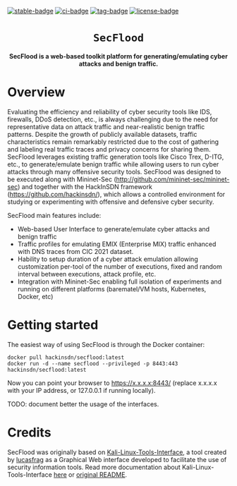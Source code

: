 [![stable-badge]][stable-link] [![ci-badge]][ci-link] [![tag-badge]][ci-link] [![license-badge]][license-link]

<div align="center">
    <h1><code>SecFlood</code></h1>
    <strong>SecFlood is a web-based toolkit platform for generating/emulating cyber attacks and benign traffic.</strong>
</div>

# Overview

Evaluating the efficiency and reliability of cyber security tools like IDS,
firewalls, DDoS detection, etc., is always challenging due to the need for
representative data on attack traffic and near-realistic benign traffic
patterns. Despite the growth of publicly available datasets, traffic
characteristics remain remarkably restricted due to the cost of
gathering and labeling real traffic traces and privacy concerns for 
sharing them. SecFlood leverages existing traffic generation tools like
Cisco Trex, D-ITG, etc., to generate/emulate benign traffic while allowing
users to run cyber attacks through many offensive security tools. SecFlood
was designed to be executed along with Mininet-Sec
(http://github.com/mininet-sec/mininet-sec) and together with the HackInSDN
framework (https://github.com/hackinsdn/), which allows a controlled
environment for studying or experimenting with offensive and defensive
cyber security.

SecFlood main features include:

- Web-based User Interface to generate/emulate cyber attacks and benign traffic
- Traffic profiles for emulating EMIX (Enterprise MIX) traffic enhanced with DNS traces from CIC 2021 dataset.
- Hability to setup duration of a cyber attack emulation allowing customization per-tool of the number of executions, fixed and random interval between executions, attack profile, etc.
- Integration with Mininet-Sec enabling full isolation of experiments and running on different platforms (barematel/VM hosts, Kubernetes, Docker, etc)

# Getting started

The easiest way of using SecFlood is through the Docker container:

```
docker pull hackinsdn/secflood:latest
docker run -d --name secflood --privileged -p 8443:443 hackinsdn/secflood:latest
```

Now you can point your browser to https://x.x.x.x:8443/ (replace x.x.x.x with your IP address, or 127.0.0.1 if running locally).

TODO: document better the usage of the interfaces.


# Credits

SecFlood was originally based on [Kali-Linux-Tools-Interface](https://github.com/lucasfrag/Kali-Linux-Tools-Interface), a tool created by [lucasfrag](https://github.com/lucasfrag/) as a Graphical Web interface developed to facilitate the use of security information tools. Read more documentation about Kali-Linux-Tools-Interface [here](https://medium.com/@lucasfrag/documentação-do-projeto-final-de-ads-f80a1117841f) or [original README](README-orig.md).


<!-- URLs -->

[stable-badge]: https://img.shields.io/badge/stability-stable-green.svg
[stable-link]: https://github.com/hackinsdn/secflood
[ci-badge]: https://github.com/hackinsdn/secflood/actions/workflows/test.yml/badge.svg
[ci-link]: https://github.com/hackinsdn/secflood/actions/workflows/test.yml
[tag-badge]: https://img.shields.io/github/tag/hackinsdn/secflood.svg
[tag-link]: https://github.com/hackinsdn/secflood/tags
[license-badge]: https://img.shields.io/github/license/hackinsdn/secflood.svg
[license-link]: https://github.com/hackinsdn/secflood/blob/master/LICENSE
